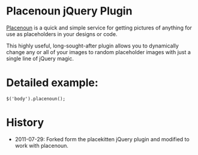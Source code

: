 # Placenoun jQuery Plugin

[Placenoun](http://placenoun.com) is a quick and simple service for getting pictures of anything for use as placeholders in your designs or code.

This highly useful, long-sought-after plugin allows you to dynamically change any or all of your images to random placeholder images with just a single line of jQuery magic.

# Detailed example:

    $('body').placenoun();

# History

* 2011-07-29: Forked form the placekitten jQuery plugin and modified to work with placenoun.

